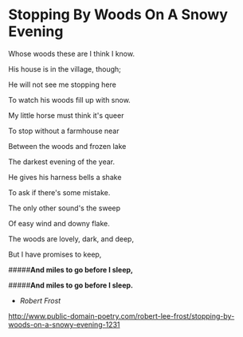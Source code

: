 # Stopping By Woods On A Snowy Evening

Whose woods these are I think I know.

His house is in the village, though;

He will not see me stopping here

To watch his woods fill up with snow.

My little horse must think it's queer

To stop without a farmhouse near

Between the woods and frozen lake

The darkest evening of the year.

He gives his harness bells a shake

To ask if there's some mistake.

The only other sound's the sweep

Of easy wind and downy flake.

The woods are lovely, dark, and deep,

But I have promises to keep,

#####**And miles to go before I sleep,**

#####**And miles to go before I sleep.**

- *Robert Frost*

http://www.public-domain-poetry.com/robert-lee-frost/stopping-by-woods-on-a-snowy-evening-1231
